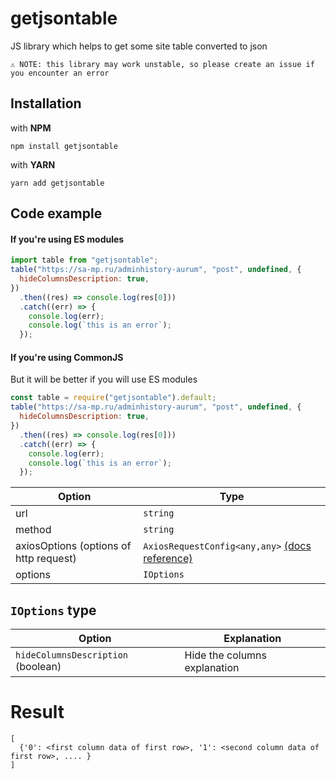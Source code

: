 # getjsontable

JS library which helps to get some site table converted to json

``⚠️ NOTE: this library may work unstable, so please create an issue if you encounter an error``

## Installation

with **NPM**
```
npm install getjsontable
```

with **YARN**
```
yarn add getjsontable
```

## Code example
#### If you're using ES modules
```javascript
import table from "getjsontable";
table("https://sa-mp.ru/adminhistory-aurum", "post", undefined, {
  hideColumnsDescription: true,
})
  .then((res) => console.log(res[0]))
  .catch((err) => {
    console.log(err);
    console.log(`this is an error`);
  });
```

#### If you're using CommonJS
But it will be better if you will use ES modules
```javascript
const table = require("getjsontable").default;
table("https://sa-mp.ru/adminhistory-aurum", "post", undefined, {
  hideColumnsDescription: true,
})
  .then((res) => console.log(res[0]))
  .catch((err) => {
    console.log(err);
    console.log(`this is an error`);
  });

```
| Option  |  Type |
|---|---|
| url  | ``string``  |
| method  | ``string``  |
| axiosOptions (options of http request)  | ``AxiosRequestConfig<any,any>`` [(docs reference)](https://axios-http.com/docs/req_config)  |
| options | ``IOptions`` 
## ``IOptions`` type
| Option | Explanation |
| ---- | ----|
| ``hideColumnsDescription`` (boolean) | Hide the columns explanation

# Result
```
[
  {'0': <first column data of first row>, '1': <second column data of first row>, .... }
]
```
